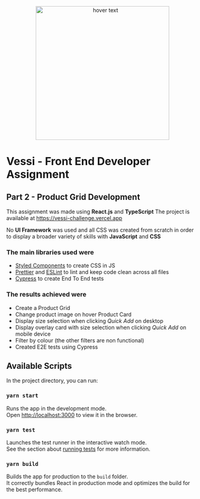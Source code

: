 <p align="center">
  <img src="https://ksr-ugc.imgix.net/assets/019/263/950/dc1f06e0f8ccea0b1e351702d1653436_original.png?ixlib=rb-4.0.2&crop=faces&w=1024&h=576&fit=crop&v=1514497294&auto=format&frame=1&q=92&s=04a7d5281abe940ebd964908a8d9d951" width="350" title="hover text">
</p>

# Vessi - Front End Developer Assignment

## Part 2 - Product Grid Development

This assignment was made using **React.js** and **TypeScript**
The project is available at https://vessi-challenge.vercel.app

No **UI Framework** was used and all CSS was created from scratch in order to display a broader variety of skills with **JavaScript** and **CSS**

### The main libraries used were

- [Styled Components](https://styled-components.com) to create CSS in JS
- [Prettier](https://prettier.io) and [ESLint](https://eslint.org) to lint and keep code clean across all files
- [Cypress](https://www.cypress.io) to create End To End tests

### The results achieved were

- Create a Product Grid
- Change product image on hover Product Card
- Display size selection when clicking *Quick Add* on desktop
- Display overlay card with size selection when clicking *Quick Add* on mobile device
- Filter by colour (the other filters are non functional)
- Created E2E tests using Cypress

## Available Scripts

In the project directory, you can run:

### `yarn start`

Runs the app in the development mode.\
Open [http://localhost:3000](http://localhost:3000) to view it in the browser.

### `yarn test`

Launches the test runner in the interactive watch mode.\
See the section about [running tests](https://facebook.github.io/create-react-app/docs/running-tests) for more information.

### `yarn build`

Builds the app for production to the `build` folder.\
It correctly bundles React in production mode and optimizes the build for the best performance.
